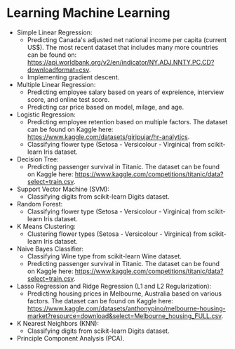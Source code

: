 # Learning Machine Learning

- Simple Linear Regression:
  - Predicting Canada's adjusted net national income per capita (current US$). The most recent dataset that includes many more countries can be found on: https://api.worldbank.org/v2/en/indicator/NY.ADJ.NNTY.PC.CD?downloadformat=csv.
  - Implementing gradient descent.
- Multiple Linear Regression:
  - Predicting employee salary based on years of expreience, interview score, and online test score.
  - Predicting car price based on model, milage, and age.
- Logistic Regression:
  - Predicting employee retention based on multiple factors. The dataset can be found on Kaggle here: https://www.kaggle.com/datasets/giripujar/hr-analytics.
  - Classifying flower type (Setosa - Versicolour - Virginica) from scikit-learn Iris dataset.
- Decision Tree:
  - Predicting passenger survival in Titanic. The dataset can be found on Kaggle here: https://www.kaggle.com/competitions/titanic/data?select=train.csv.
- Support Vector Machine (SVM):
  - Classifying digits from scikit-learn Digits dataset.
- Random Forest:
  - Classifying flower type (Setosa - Versicolour - Virginica) from scikit-learn Iris dataset.
- K Means Clustering:
  - Clustering flower types (Setosa - Versicolour - Virginica) from scikit-learn Iris dataset.
- Naive Bayes Classifier:
  - Classifying Wine type from scikit-learn Wine dataset.
  - Predicting passenger survival in Titanic. The dataset can be found on Kaggle here: https://www.kaggle.com/competitions/titanic/data?select=train.csv.
- Lasso Regression and Ridge Regression (L1 and L2 Regularization):
  - Predicting housing prices in Melbourne, Australia based on various factors. The dataset can be found on Kaggle here: https://www.kaggle.com/datasets/anthonypino/melbourne-housing-market?resource=download&select=Melbourne_housing_FULL.csv.
- K Nearest Neighbors (KNN):
  - Classifying digits from scikit-learn Digits dataset.
- Principle Component Analysis (PCA).
